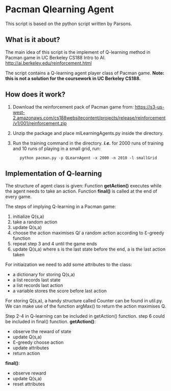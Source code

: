 # Pacman Qlearning Agent
This script is based on the python script written by Parsons.
## What is it about?

The main idea of this script is the implement of Q-learning method in Pacman game in UC Berkeley CS188 Intro to AI. http://ai.berkeley.edu/reinforcement.html

The script contains a Q-learning agent player class of Pacman game. 
**Note: this is not a solution for the coursework in UC Berkeley CS188.**

## How does it work?
1. Download the reinforcement pack of Pacman game from:
https://s3-us-west-2.amazonaws.com/cs188websitecontent/projects/release/reinforcement/v1/001/reinforcement.zip

2. Unzip the package and place mlLearningAgents.py inside the directory.

3. Run the training command in the directory.
  ***i.e.*** for 2000 runs of training and 10 runs of playing in a small grid, run:
  
          python pacman.py -p QLearnAgent -x 2000 -n 2010 -l smallGrid

## Implementation of Q-learning
The structure of agent class is given: Function **getAction()** executes while the agent needs to take an action. Function **final()** is called at the end of every game.

The steps of implying Q-learning in a Pacman game:
1. initialize Q(s,a)
1. take a random action
1. update Q(s,a)
1. choose the action maximises Q/ a random action according to Ɛ-greedy function
1. repeat step 3 and 4 until the game ends
1. update Q(s,a) where s is the last state before the end, a is the last action taken

For initiaization we need to add some attributes to the class:
* a dictionary for storing Q(s,a)
* a list records last state
* a list records last action
* a variable stores the score before last action

For storing Q(s,a), a handy structure called Counter can be found in util.py. We can make use of the function argMax() to return the action maximises Q.

Step 2-4 in Q-learning can be included in getAction() function. step 6 could be included in final() function.
**getAction()**:
* observe the reward of state
* update Q(s,a)
* Ɛ-greedy choose action
* update attributes
* return action

**final()**:
* observe reward
* update Q(s,a)
* reset attributes
